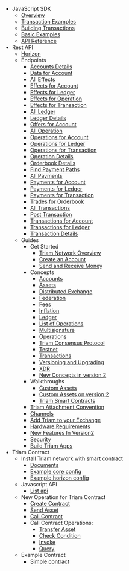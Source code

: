 * JavaScript SDK
  * [Overview](docs/overview#overview)
  * [Transaction Examples](docs/base-examples.md)
  * [Building Transactions](docs/building-transactions.md)
  * [Basic Examples](docs/examples.md)
  * [API Reference](https://triamnetwork.github.io/triam-sdk/)
* Rest API
  * [Horizon](docs/restapi.md)
  * Endpoints
    * [Accounts Details](docs/endpoints/accounts-single.md)
    * [Data for Account](docs/endpoints/data-for-account.md)
    * [All Effects](docs/endpoints/effects-all.md)
    * [Effects for Account](docs/endpoints/effects-for-account.md)
    * [Effects for Ledger](docs/endpoints/effects-for-ledger.md)
    * [Effects for Operation](docs/endpoints/effects-for-operation.md)
    * [Effects for Transaction](docs/endpoints/effects-for-transaction.md)
    * [All Ledger](docs/endpoints/ledgers-all.md)
    * [Ledger Details](docs/endpoints/ledgers-single.md)
    * [Offers for Account](docs/endpoints/offers-for-account.md)
    * [All Operation](docs/endpoints/operations-all.md)
    * [Operations for Account](docs/endpoints/operations-for-account.md)
    * [Operations for Ledger](docs/endpoints/operations-for-ledger.md)
    * [Operations for Transaction](docs/endpoints/operations-for-transaction.md)
    * [Operation Details](docs/endpoints/operations-single.md)
    * [Orderbook Details](docs/endpoints/orderbook-details.md)
    * [Find Payment Paths](docs/endpoints/path-finding.md)
    * [All Payments](docs/endpoints/payments-all.md)
    * [Payments for Account](docs/endpoints/payments-for-account.md)
    * [Payments for Ledger](docs/endpoints/payments-for-ledger.md)
    * [Payments for Transaction](docs/endpoints/payments-for-transaction.md)
    * [Trades for Orderbook](docs/endpoints/trades-for-orderbook.md)
    * [All Transactions](docs/endpoints/transactions-all.md)
    * [Post Transaction](docs/endpoints/transactions-create.md)
    * [Transactions for Account](docs/endpoints/transactions-for-account.md)
    * [Transactions for Ledger](docs/endpoints/transactions-for-ledger.md)
    * [Transaction Details](docs/endpoints/transactions-single.md)
  * Guides
    * Get Started
      * [Triam Network Overview](docs/guides/get-started/overview.md)
      * [Create an Account](docs/guides/get-started/create-account.md)
      * [Send and Receive Money](docs/guides/get-started/transactions.md)
    * Concepts
      * [Accounts](docs/guides/concepts/accounts.md)
      * [Assets](docs/guides/concepts/assets.md)
      * [Distributed Exchange](docs/guides/concepts/exchange.md)
      * [Federation](docs/guides/concepts/federation.md)
      * [Fees](docs/guides/concepts/fees.md)
      * [Inflation](docs/guides/concepts/inflation.md)
      * [Ledger](docs/guides/concepts/ledger.md)
      * [List of Operations](docs/guides/concepts/list-of-operations.md)
      * [Multisignature](docs/guides/concepts/multi-sig.md)
      * [Operations](docs/guides/concepts/operations.md)
      * [Triam Consensus Protocol](docs/guides/concepts/scp.md)
      * [Testnet](docs/guides/concepts/test-net.md)
      * [Transactions](docs/guides/concepts/transactions.md)
      * [Versioning and Upgrading](docs/guides/concepts/versioning.md)
      * [XDR](docs/guides/concepts/xdr.md)
      * [New Concepts in version 2](docs/guides/concepts/new-concepts-v2.md)
    * Walkthroughs
      * [Custom Assets](docs/guides/walk-throughs/custom-assets.md)
      * [Custom Assets on version 2](docs/guides/walk-throughs/custom-assets-v2.md)
      * [Triam Smart Contracts](docs/guides/walk-throughs/triam-smart-contracts.md)
    * [Triam Attachment Convention](docs/guides/attachment.md)
    * [Channels](docs/guides/channels.md)
    * [Add Triam to your Exchange](docs/guides/exchange.md)
    * [Hardware Requirements](docs/guides/hardware.md)
    * [New Features In Version2](docs/new_features_in_version2.md)
    <!-- * [Issuing Assets](docs/guides/issuing-assets.md) -->
    * [Security](docs/guides/security.md)
    * [Build Triam Apps](docs/guides/things-to-build.md)
    <!-- * [Contribution Guide](docs/guides/contributing.md) -->
* Triam Contract
    * Install Triam network with smart contract
        * [Documents](docs/contract/install/index.md)
        * [Example core config](docs/contract/install/coreConfig.md)
        * [Example horizon config](docs/contract/install/horizonConfig.md)
    * Javascript API
        * [List api](docs/contract/api/jsApi.md)
    * New Operation for Triam Contract
        * [Create Contract](docs/contract/operations/CreateContract.md)
        * [Send Asset](docs/contract/operations/SendAsset.md)
        * [Call Contract](docs/contract/operations/CallContract.md)
        * Call Contract Operations:
            * [Transfer Asset](docs/contract/operations/Transfer.md)
            * [Check Condition](docs/contract/operations/Check.md)
            * [Invoke](docs/contract/operations/Invoke.md)
            * [Query](docs/contract/operations/Query.md)
    * Example Contract
        * [Simple contract](docs/contract/simpleContract/index.md)
